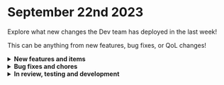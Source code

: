 # September 22nd 2023

Explore what new changes the Dev team has deployed in the last week!

This can be anything from new features, bug fixes, or QoL changes!

<details>

<summary><strong>New features and items</strong></summary>

* Added shallow cloning to templates and scripts
* Added org mapping for Crowdstrike accounts for MSSPs
* Added support for non-standard oAuth implementations to the custom integration
* Added a checkbox on forms for dynamic options to allow setting fields to always skip caching

</details>

<details>

<summary><strong>Bug fixes and chores</strong></summary>

* Lazy load org_variables in the engine to resolve issues with workflows that have large or a large number of org_vars
* Added Microsoft Graph permissions to be able to access retention events and sharepoint
* Fixed some problems with the OpenAI integration when using Azure hosting for the chate completions endpoint
* Updated the core Mock action to always be shown as "mocked" in the workflow builder
* Adjusted timeout for ConnectWise Control Invoke Command action to use the max task timeout instead of 60 seconds
* Replaced out dated verbage from User Invites to Authorized Users
* Prevent sending batch requests to kafka that are larger than the kafka max_request setting
* Enabled multi-tenancy for Auvik, Sonicwall, and Sophos
* Increased max workflow timeout from 7 days to 30 days

</details>

<details>

<summary><strong>In review, testing and development</strong></summary>

* Highlight connected tasks when hovering on arrow connectors
* Updates to the Jinja live editor tool to allow for multiple tabs and a better UX
* Implement Istio in Kubernetes cluster to allow for better observability and control of network traffic
* Improvements to workflow builder UI when viewing workflows that are synced clones or installed via a crate
* Liongard integration
* Godaddy integration

</details>
